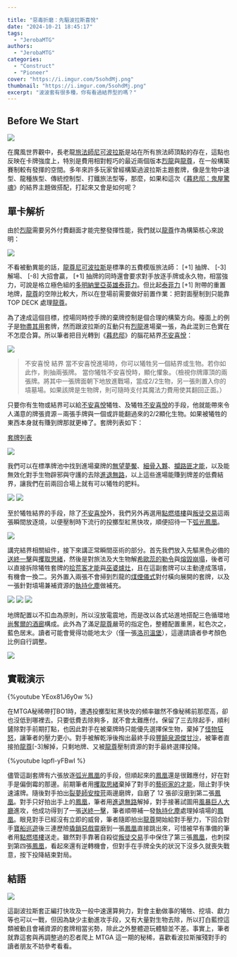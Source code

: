 ```yaml
---

title: "惡毒折磨：先驅波拉斯喜悅"
date: "2024-10-21 18:45:17"
tags:
  - "JerobaMTG"
authors:
  - "JerobaMTG"
categories:
  - "Construct"
  - "Pioneer"
cover: "https://i.imgur.com/5sohdMj.png"
thumbnail: "https://i.imgur.com/5sohdMj.png"
excerpt: "波波套有很多種，你有看過結界型的嗎？"
---
```


## Before We Start

![](https://i.imgur.com/89NLatG.png)

在魔風世界觀中，長老龍[旅法師尼可波拉斯](https://scryfall.com/card/e01/85/nicol-bolas-planeswalker)是站在所有旅法師頂點的存在，這點也反映在卡牌強度上，特別是費用相對輕巧的最近兩個版本[烈龍](https://scryfall.com/card/m19/218/nicol-bolas-the-ravager-nicol-bolas-the-arisen)與[龍尊](https://scryfall.com/card/rvr/205/nicol-bolas-dragon-god)，在一般構築賽制較有發揮的空間。多年來許多玩家曾經構築過波拉斯主題套牌，像是生物中速型、龍種族型、傳統控制型、打鐵旅法型等，那麼，如果和這次《[暮悲邸：鬼屋驚魂](https://scryfall.com/sets/dsk?as=grid&order=set)》的結界主題做搭配，打起來又會是如何呢？

## 單卡解析

由於[烈龍](https://scryfall.com/card/m19/218/nicol-bolas-the-ravager-nicol-bolas-the-arisen)需要另外付費翻面才能完整發揮性能，我們就以[龍尊](https://scryfall.com/card/rvr/205/nicol-bolas-dragon-god)作為構築核心來說明：

![](https://i.imgur.com/9pBq6vM.png)

不看被動異能的話，[龍尊尼可波拉斯](https://scryfall.com/card/rvr/205/nicol-bolas-dragon-god)是標準的五費模版旅法師： [+1] 抽牌、 [-3] 解場、 [-8] 大招會贏， [+1] 抽牌的同時還會要求對手放逐手牌或永久物，相當強力，可說是格立極色組的[多明納里亞英雄泰菲力](https://scryfall.com/card/dom/207/teferi-hero-of-dominaria)。但比起[泰菲力](https://scryfall.com/card/dom/207/teferi-hero-of-dominaria) [+1] 附帶的重置地牌，[龍尊](https://scryfall.com/card/rvr/205/nicol-bolas-dragon-god)的空隙比較大，所以在登場前需要做好前置作業：把對面壓制到只能靠 TOP DECK 處理[龍尊](https://scryfall.com/card/rvr/205/nicol-bolas-dragon-god)。

為了達成這個目標，控場同時控手牌的棄牌控制是個合理的構築方向。檯面上的例子是[物盡其用](https://scryfall.com/card/c16/117/waste-not)套牌，然而跟波拉斯的互動只有[烈龍](https://scryfall.com/card/m19/218/nicol-bolas-the-ravager-nicol-bolas-the-arisen)進場棄一張，為此混到三色實在不怎麼合算。所以筆者把目光轉到《[暮悲邸](https://scryfall.com/sets/dsk?as=grid&order=set)》的腦花結界[不安喜悅](https://scryfall.com/card/dsk/212/disturbing-mirth)：

![](https://i.imgur.com/PU3afEg.png)

>不安喜悅
>結界
>當不安喜悅進場時，你可以犧牲另一個結界或生物。若你如此作，則抽兩張牌。
>當你犧牲不安喜悅時，顯化懼象。（檢視你牌庫頂的兩張牌。將其中一張牌面朝下地放進戰場，當成2/2生物，另一張則置入你的墳墓場。如果該牌是生物牌，則可隨時支付其魔法力費用使其翻回正面。）

只要你有生物或結界可以給[不安喜悅](https://scryfall.com/card/dsk/212/disturbing-mirth)犧牲、及犧牲[不安喜悅](https://scryfall.com/card/dsk/212/disturbing-mirth)的手段，他就能帶來令人滿意的牌張資源－兩張手牌與一個或許能翻過來的2/2顯化生物。如果被犧牲的東西本身就有賺到牌那就更棒了。套牌列表如下：

[套牌列表](https://www.mtggoldfish.com/deck/6690814#paper)

![](https://i.imgur.com/h2W75Uh.png)

我們可以在標準牌池中找到進場棄牌的[無望夢魘](https://scryfall.com/card/woe/95/hopeless-nightmare)、[細骨入夥](https://scryfall.com/card/otj/108/tinybones-joins-up)、[攔路匪才能](https://scryfall.com/card/blb/83/bandits-talent)，以及能無效化對手生物辟邪與守護的去除[進退無路](https://scryfall.com/card/dsk/111/nowhere-to-run)，以上這些進場能賺到牌差的低費結界，讓我們在前兩回合場上就有可以犧牲的肥料。

![](https://i.imgur.com/yErcWbd.png)
![](https://i.imgur.com/6fKqKSa.png)

至於犧牲結界的手段，除了[不安喜悅](https://scryfall.com/card/dsk/212/disturbing-mirth)外，我們另外再選用[點燃塔樓](https://scryfall.com/card/woe/153/torch-the-tower)與[叛徒交易](https://scryfall.com/card/dsk/126/betrayers-bargain)這兩張瞬間放逐燒，以便壓制時下流行的投擲型紅黑快攻，順便招待一下[弧光鳳凰](https://scryfall.com/card/rvr/100/arclight-phoenix)。

![](https://i.imgur.com/YJfZmaG.png)

講完結界相關組件，接下來講正常瞬間巫術的部分。首先我們放入先驅黑色必備的[送終一擊](https://scryfall.com/card/2xm/93/fatal-push)與[攫取思緒](https://scryfall.com/card/2xm/109/thoughtseize)，然後是對旅法及大生物解[希歐蕊的勒令](https://scryfall.com/card/one/108/sheoldreds-edict)與[熔毀崩塌](https://scryfall.com/card/lci/234/molten-collapse)，後者可以直接拆除犧牲套牌的[拾荒客才能](https://scryfall.com/card/blb/111/scavengers-talent)與[巫婆爐灶](https://scryfall.com/card/eld/237/witchs-oven)，且在這副套牌可以主動達成落墳，有機會一換二。另外置入兩張不會掃到烈龍的[煤煙儀式](https://scryfall.com/card/grn/84/ritual-of-soot)對付橫向展開的套牌，以及一張針對墳場兼補資源的[執持化塵](https://scryfall.com/card/thb/87/cling-to-dust)做補充。

![](https://i.imgur.com/buOoKXG.png)
![](https://i.imgur.com/ULQ7Jes.png)
![](https://i.imgur.com/cv2IvpA.png)

地牌配置以不扣血為原則，所以沒放電震地，而是改以各式站進地搭配三色循環地[尚奪爾的酒廊](https://scryfall.com/card/snc/260/xanders-lounge)構成。此外為了滿足[龍尊](https://scryfall.com/card/rvr/205/nicol-bolas-dragon-god)嚴苛的指定色，整體配置重黑，紅色次之，藍色居末。讀者可能會覺得功能地太少（僅一張[洛司溫堡](https://scryfall.com/card/clb/884/castle-locthwain)），這邊請讀者參考顏色比例自行調整。

![](https://i.imgur.com/EcA9f0T.png)

## 實戰演示

{%youtube YEox81J6y0w %}

在MTGA秘稀帶打BO1時，遭遇投擲型紅黑快攻的頻率雖然不像秘稀前那麼高，卻也沒低到哪裡去。只要低費去除夠多，就不會太難應付。保留了三去除起手，順利鏟除對手前期打點，也因此對手在被棄牌時只能優先選擇保生物，棄掉了[怪物狂怒](https://scryfall.com/card/woe/142/monstrous-rage)，讓筆者的壓力更小。對手被解乾淨後掏出最終手段[豐饒泉源傑甘沙](https://scryfall.com/card/iko/222/jegantha-the-wellspring)，被筆者直接拍[龍尊](https://scryfall.com/card/rvr/205/nicol-bolas-dragon-god)[-3]解掉，只剩地牌、又被[龍尊](https://scryfall.com/card/rvr/205/nicol-bolas-dragon-god)壓制資源的對手最終選擇投降。

{%youtube lqpfl-yFBwI %}

儘管這副套牌有六張放逐[弧光鳳凰](https://scryfall.com/card/rvr/100/arclight-phoenix)的手段，但順起來的[鳳凰](https://scryfall.com/card/rvr/100/arclight-phoenix)還是很難應付，好在對手是偏倒霉的那邊。前期筆者用[攫取思緒](https://scryfall.com/card/2xm/109/thoughtseize)棄掉了對手的[藝術家的才能](https://scryfall.com/card/blb/124/artists-talent)，阻止對手快速濾牌。隨後對手拍出[裂夢師安梭苛](https://scryfall.com/card/war/228/ashiok-dream-render)兩邊磨牌，自磨了 12 張卻沒磨到第二張[鳳凰](https://scryfall.com/card/rvr/100/arclight-phoenix)。對手只好拍出手上的[鳳凰](https://scryfall.com/card/rvr/100/arclight-phoenix)，筆者用[進退無路](https://scryfall.com/card/dsk/111/nowhere-to-run)解掉，對手接著試圖用[風暴巨人大廳](https://scryfall.com/card/afr/257/hall-of-storm-giants)進攻，他成功得到了一張[送終一擊](https://scryfall.com/card/2xm/93/fatal-push)，筆者順帶補一發[執持化塵](https://scryfall.com/card/thb/87/cling-to-dust)處理掉墳場的[鳳凰](https://scryfall.com/card/rvr/100/arclight-phoenix)。眼見對手已經沒有立即的威脅，筆者隨即拍出[龍尊](https://scryfall.com/card/rvr/205/nicol-bolas-dragon-god)開始給對手壓力，下回合對手[寶船巡遊](https://scryfall.com/card/otc/120/treasure-cruise)後三連歷險[撬鎖惡戲靈](https://scryfall.com/card/woe/64/picklock-prankster-free-the-fae)磨到一張[鳳凰](https://scryfall.com/card/rvr/100/arclight-phoenix)直接跳出來，可惜被早有準備的筆者用[點燃塔樓](https://scryfall.com/card/woe/153/torch-the-tower)送走。雖然對手靠著自殺從[叛徒交易](https://scryfall.com/card/dsk/126/betrayers-bargain)手中保住了第三張[鳳凰](https://scryfall.com/card/rvr/100/arclight-phoenix)，也刺探到第四張[鳳凰](https://scryfall.com/card/rvr/100/arclight-phoenix)，看起來還有逆轉機會，但對手在手牌全失的狀況下沒多久就喪失戰意，按下投降結束對局。

## 結語

![](https://i.imgur.com/uFdFl5P.png)

這副波拉斯套正編打快攻及一般中速還算夠力，對會主動做事的犧牲、挖墳、獻力等也可以一戰，但因為缺少主動進攻手段，又有大量對生物去除，所以打白藍控這類被動且會補資源的套牌相當劣勢，除此之外整體遊玩體驗並不差。事實上，筆者就靠這套與再調整過的忍者爬上 MTGA 這一期的秘稀，喜歡看波拉斯摧殘對手的讀者朋友不妨參考看看。
